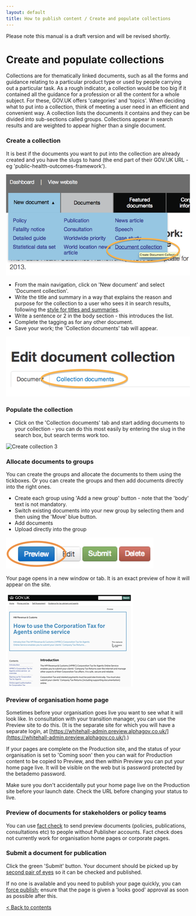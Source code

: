 ```yaml
---
layout: default
title: How to publish content / Create and populate collections 
---
```


Please note this manual is a draft version and will be revised shortly.

# Create and populate collections 

Collections are for thematically linked documents, such as all the forms and guidance relating to a particular product type or used by people carrying out a particular task. As a rough indicator, a collection would be too big if it contained all the guidance for a profession or all the content for a whole subject. For these, GOV.UK offers 'categories' and 'topics'. When deciding what to put into a collection, think of meeting a user need in an efficient and convenient way. A collection lists the documents it contains and they can be divided into sub-sections called groups. Collections appear in search results and are weighted to appear higher than a single document.

### Create a collection

It is best if the documents you want to put into the collection are already created and you have the slugs to hand (the end part of their GOV.UK URL - eg 'public-health-outcomes-framework').

![Create collection 1](create-collection-1.png)

* From the main navigation, click on 'New document' and select 'Document collection'.
* Write the title and summary in a way that explains the reason and purpose for the collection to a user who sees it in search results, following the [style for titles and summaries](https://www.gov.uk/designprinciples/detailedguides).
* Write a sentence or 2 in the body section - this introduces the list.
* Complete the tagging as for any other document. 
* Save your work; the 'Collection documents' tab will appear.

![Create collection 2](create-collection-2.png)


### Populate the collection

* Click on the 'Collection documents' tab and start adding documents to your collection - you can do this most easily by entering the slug in the search box, but search terms work too.

![Create collection 3](create-collection-3.png)

### Allocate documents to groups

You can create the groups and allocate the documents to them using the tickboxes. Or you can create the groups and then add documents directly into the right ones.

* Create each group using 'Add a new group' button - note that the 'body' text is not mandatory.
* Switch existing documents into your new group by selecting them and then using the 'Move' blue button.
* Add documents
* Upload directly into the group

![Preview your work 3](preview-your-work-3.png)

Your page opens in a new window or tab. It is an exact preview of how it will appear on the site. 

![Preview your work 4](preview-your-work-4.png)

### Preview of organisation home page

Sometimes before your organisation goes live you want to see what it will look like. In consultation with your transition manager, you can use the Preview site to do this. (It is the separate site for which you will have a separate login, at [https://whitehall-admin.preview.alphagov.co.uk/](https://whitehall-admin.preview.alphagov.co.uk/).)

If your pages are complete on the Production site, and the status of your organisation is set to 'Coming soon' then you can wait for Production content to be copied to Preview, and then within Preview you can put your home page live. It will be visible on the web but is password protected by the betademo password.

Make sure you don't accidentally put your home page live on the Production site before your launch date. Check the URL before changing your status to live. 

### Preview of documents for stakeholders or policy teams

You can use [fact check](http://alphagov.github.io/inside-government-admin-guide/workflow-content/fact-checking.html) to send preview documents (policies, publications, consultations etc) to people without Publisher accounts. Fact check does not currently work for organisation home pages or corporate pages.

### Submit a document for publication

Click the green 'Submit' button. Your document should be picked up by [second pair of eyes](http://alphagov.github.io/inside-government-admin-guide/workflow-content/second-pair-of-eyes.html) so it can be checked and published.

If no one is available and you need to publish your page quickly, you can [force publish](http://alphagov.github.io/inside-government-admin-guide/workflow-content/second-pair-of-eyes.html); ensure that the page is given a 'looks good' approval as soon as possible after this.

[< Back to contents](http://alphagov.github.io/inside-government-admin-guide/)


